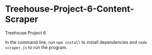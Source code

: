 # Treehouse-Project-6-Content-Scraper
Treehouse Project 6

In the command line, run ```npm install``` to install dependencies and ```node scraper.js``` to run the program.
